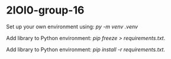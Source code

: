 # 2IOI0-group-16

Set up your own environment using: *py -m venv .venv*

Add library to Python environment: *pip freeze > requirements.txt*.

Add library to Python environment: *pip install -r requirements.txt*.
